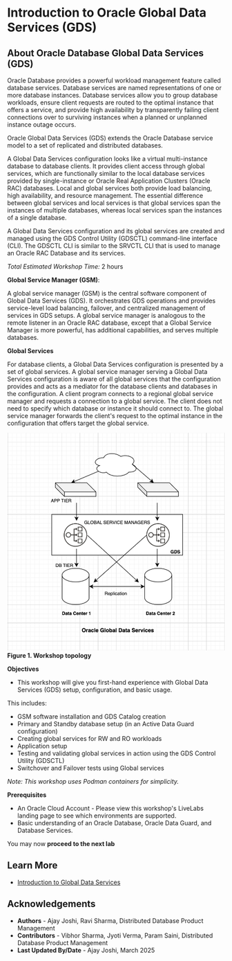 # Introduction to Oracle Global Data Services (GDS)

## About Oracle Database Global Data Services (GDS)

Oracle Database provides a powerful workload management feature called database services. Database services are named representations of one or more database instances. Database services allow you to group database workloads, ensure client requests are routed to the optimal instance that offers a service, and provide high availability by transparently failing client connections over to surviving instances when a planned or unplanned instance outage occurs.

Oracle Global Data Services (GDS) extends the Oracle Database service model to a set of replicated and distributed databases.

A Global Data Services configuration looks like a virtual multi-instance database to database clients. It provides client access through global services, which are functionally similar to the local database services provided by single-instance or Oracle Real Application Clusters (Oracle RAC) databases. Local and global services both provide load balancing, high availability, and resource management. The essential difference between global services and local services is that global services span the instances of multiple databases, whereas local services span the instances of a single database.

A Global Data Services configuration and its global services are created and managed using the GDS Control Utility (GDSCTL) command-line interface (CLI). The GDSCTL CLI is similar to the SRVCTL CLI that is used to manage an Oracle RAC Database and its services.

*Total Estimated Workshop Time:* 2 hours

**Global Service Manager (GSM)**:

A global service manager (GSM) is the central software component of Global Data Services (GDS). It orchestrates GDS operations and provides service-level load balancing, failover, and centralized management of services in GDS setups. A global service manager is analogous to the remote listener in an Oracle RAC database, except that a Global Service Manager is more powerful, has additional capabilities, and serves multiple databases.

**Global Services**

For database clients, a Global Data Services configuration is presented by a set of global services. A global service manager serving a Global Data Services configuration is aware of all global services that the configuration provides and acts as a mediator for the database clients and databases in the configuration. A client program connects to a regional global service manager and requests a connection to a global service. The client does not need to specify which database or instance it should connect to. The global service manager forwards the client's request to the optimal instance in the configuration that offers target the global service.

![GDS workshop topology](images/gds-workshop-topology.png)
**Figure 1. Workshop topology**

**Objectives**

- This workshop will give you first-hand experience with Global Data Services (GDS) setup, configuration, and basic usage.

This includes:

- GSM software installation and GDS Catalog creation
- Primary and Standby database setup (in an Active Data Guard configuration)
- Creating global services for RW and RO workloads
- Application setup
- Testing and validating global services in action using the GDS Control Utility (GDSCTL)
- Switchover and Failover tests using Global services

*Note: This workshop uses Podman containers for simplicity.*

**Prerequisites**

- An Oracle Cloud Account - Please view this workshop's LiveLabs landing page to see which environments are supported.
- Basic understanding of an Oracle Database, Oracle Data Guard, and Database Services.

You may now **proceed to the next lab**

## Learn More

- [Introduction to Global Data Services](https://docs.oracle.com/en/database/oracle/oracle-database/23/gsmug/intro-global-data-services.html#GUID-415B8BB5-5C8D-4C78-8E76-43DB1648E467)


## Acknowledgements
* **Authors** - Ajay Joshi, Ravi Sharma, Distributed Database Product Management
* **Contributors** - Vibhor Sharma, Jyoti Verma, Param Saini, Distributed Database Product Management
* **Last Updated By/Date** - Ajay Joshi, March 2025
